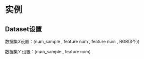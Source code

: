 # 实例

## Dataset设置

数据集$X$设置：(num_sample , feature num , feature num , RGB(3个))

数据集$Y$ 设置：(num_sample , feature num)